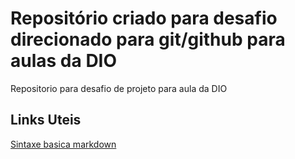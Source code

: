 # Repositório criado para desafio direcionado para git/github para aulas da DIO
Repositorio para desafio de projeto para aula da DIO

## Links Uteis
[Sintaxe basica markdown](https://www.markdownguide.org/basic-sintax/)
